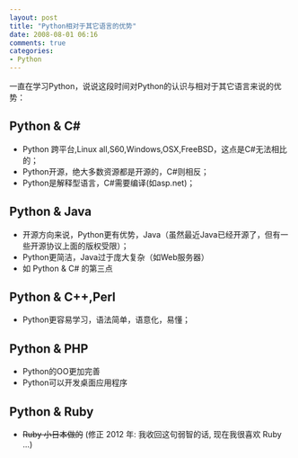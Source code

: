 ```yaml
---
layout: post
title: "Python相对于其它语言的优势"
date: 2008-08-01 06:16
comments: true
categories:
- Python
---
```

<p>一直在学习Python，说说这段时间对Python的认识与相对于其它语言来说的优势：</p>


## Python & C#

* Python 跨平台,Linux all,S60,Windows,OSX,FreeBSD，这点是C#无法相比的；
* Python开源，绝大多数资源都是开源的，C#则相反；
* Python是解释型语言，C#需要编译(如asp.net)；

## Python & Java

* 开源方向来说，Python更有优势，Java（虽然最近Java已经开源了，但有一些开源协议上面的版权受限）；
* Python更简洁，Java过于庞大复杂（如Web服务器）
* 如 Python & C# 的第三点

## Python & C++,Perl

* Python更容易学习，语法简单，语意化，易懂；

## Python & PHP

* Python的OO更加完善
* Python可以开发桌面应用程序

## Python & Ruby

* ~~Ruby 小日本做的~~ (修正 2012 年: 我收回这句弱智的话, 现在我很喜欢 Ruby ...)